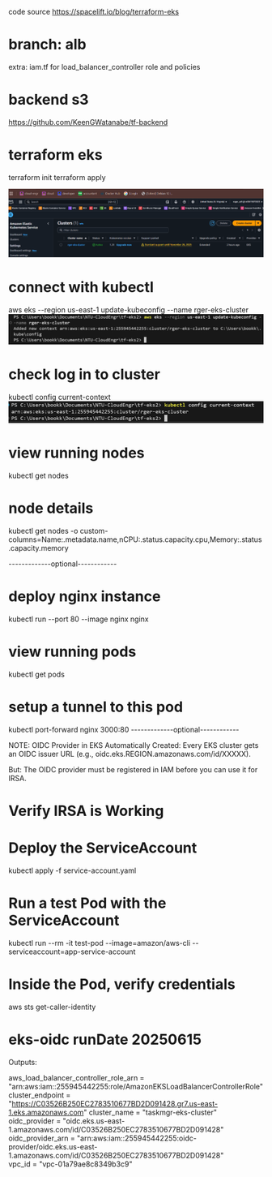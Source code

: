 code source
https://spacelift.io/blog/terraform-eks

# branch: alb
extra: iam.tf for load_balancer_controller role and policies
# backend s3
https://github.com/KeenGWatanabe/tf-backend

# terraform eks
terraform init
terraform apply

![eks-cluster on aws](/images/EKSclusterOnAws.png)

# connect with kubectl
aws eks --region us-east-1 update-kubeconfig --name rger-eks-cluster
![eks-kubectl-update](/images/eks-kubectl-update.png)

# check log in to cluster
kubectl config current-context
![eks-kubectl-current](/images/eks-kubectl-current.png)

# view running nodes
kubectl get nodes

# node details
kubectl get nodes -o custom-columns=Name:.metadata.name,nCPU:.status.capacity.cpu,Memory:.status.capacity.memory



-------------optional------------
# deploy nginx instance
kubectl run --port 80 --image nginx nginx

# view running pods
kubectl get pods

# setup a tunnel to this pod
kubectl port-forward nginx 3000:80
-------------optional------------

NOTE:
OIDC Provider in EKS
Automatically Created: Every EKS cluster gets an OIDC issuer URL (e.g., oidc.eks.REGION.amazonaws.com/id/XXXXX).

But: The OIDC provider must be registered in IAM before you can use it for IRSA.


# Verify IRSA is Working
# Deploy the ServiceAccount
kubectl apply -f service-account.yaml

# Run a test Pod with the ServiceAccount
kubectl run --rm -it test-pod --image=amazon/aws-cli --serviceaccount=app-service-account

# Inside the Pod, verify credentials
aws sts get-caller-identity

# eks-oidc runDate 20250615

Outputs:

aws_load_balancer_controller_role_arn = "arn:aws:iam::255945442255:role/AmazonEKSLoadBalancerControllerRole"
cluster_endpoint = "https://C03526B250EC2783510677BD2D091428.gr7.us-east-1.eks.amazonaws.com"
cluster_name = "taskmgr-eks-cluster"
oidc_provider = "oidc.eks.us-east-1.amazonaws.com/id/C03526B250EC2783510677BD2D091428"
oidc_provider_arn = "arn:aws:iam::255945442255:oidc-provider/oidc.eks.us-east-1.amazonaws.com/id/C03526B250EC2783510677BD2D091428"   
vpc_id = "vpc-01a79ae8c8349b3c9"